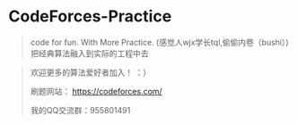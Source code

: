 # CodeForces-Practice
> code for fun.  With More Practice. 
> (感觉人wjx学长tql,偷偷内卷（bushi）)
> 把经典算法融入到实际的工程中去
> 

> 欢迎更多的算法爱好者加入！ ：） 
> 
> 刷题网站： https://codeforces.com/
> 
> 我的QQ交流群：955801491




